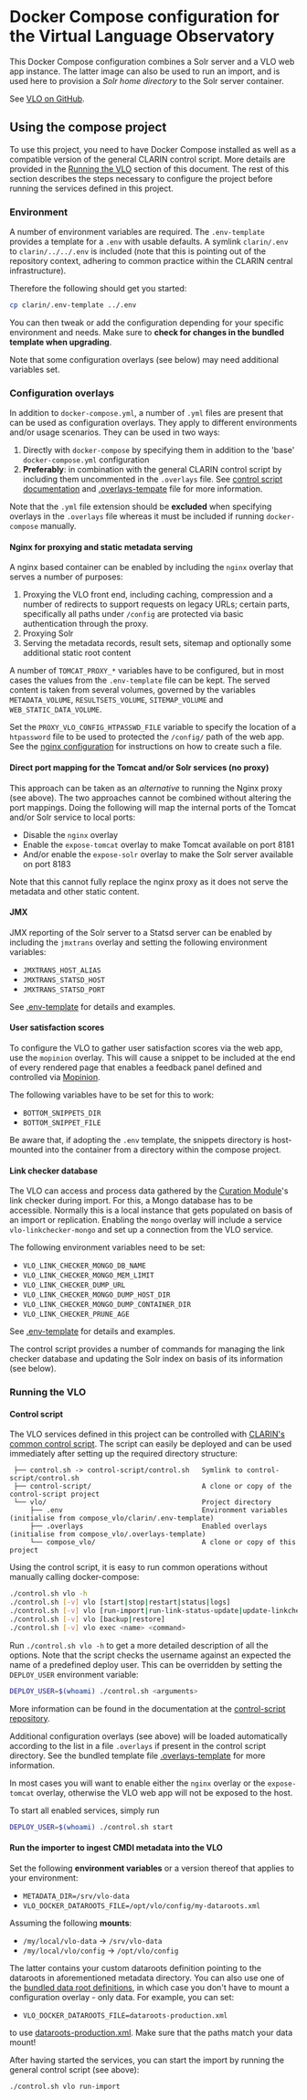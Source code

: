 # Docker Compose configuration for the Virtual Language Observatory

This Docker Compose configuration combines a Solr server and a VLO web app instance. The 
latter image can also be used to run an import, and is used here to provision a *Solr home
directory* to the Solr server container.

See [VLO on GitHub](https://github.com/clarin-eric/VLO).

## Using the compose project

To use this project, you need to have Docker Compose installed as well as a compatible
version of the general CLARIN control script. More details are provided in the
[Running the VLO](#running-the-vlo) section of this document. The rest of this section
describes the steps necessary to configure the project before running the services
defined in this project.

### Environment

A number of environment variables are required. The `.env-template` provides a template
for a `.env` with usable defaults. A symlink `clarin/.env` to `clarin/../../.env` 
is included (note that this is pointing out of the repository context, adhering to common
practice within the CLARIN central infrastructure). 

Therefore the following should get you started:

```sh
cp clarin/.env-template ../.env
```

You can then tweak or add the configuration depending for your specific environment and
needs. Make sure to **check for changes in the bundled template when upgrading**.

Note that some configuration overlays (see below) may need additional variables set.

### Configuration overlays

In addition to `docker-compose.yml`, a number of `.yml` files are present that can be
used as configuration overlays. They apply to different environments and/or usage
scenarios. They can be used in two ways:

1. Directly with `docker-compose` by specifying them in addition
to the 'base' `docker-compose.yml` configuration
2. **Preferably**: in combination with the general CLARIN control script by including them 
uncommented in the `.overlays` file. See [control script documentation](https://gitlab.com/CLARIN-ERIC/control-script/) and 
[.overlays-tempate](./.overlays-template) file for more information. 

Note that the `.yml` file extension should be **excluded** when specifying overlays 
in the `.overlays` file whereas it must be included if running `docker-compose` manually.

#### Nginx for proxying and static metadata serving

A nginx based container can be enabled by including the `nginx` overlay that serves
a number of purposes:

1. Proxying the VLO front end, including caching, compression and a number of redirects
to support requests on legacy URLs; certain parts, specifically all paths under `/config`
are protected via basic authentication through the proxy.
1. Proxying Solr
1. Serving the metadata records, result sets, sitemap and optionally some additional
static root content

A number of `TOMCAT_PROXY_*` variables have to be configured, but in most cases the
values from the `.env-template` file can be kept. The served content is taken from
several volumes, governed by the variables `METADATA_VOLUME`, `RESULTSETS_VOLUME`,
`SITEMAP_VOLUME` and `WEB_STATIC_DATA_VOLUME`.

Set the `PROXY_VLO_CONFIG_HTPASSWD_FILE` variable to specify the location of a
`htpassword` file to be used to protected the `/config/` path of the web app. See the
[nginx configuration](https://docs.nginx.com/nginx/admin-guide/security-controls/configuring-http-basic-authentication/)
for instructions on how to create such a file.

#### Direct port mapping for the Tomcat and/or Solr services (no proxy)

This approach can be taken as an *alternative* to running the Nginx proxy (see above).
The two approaches cannot be combined without altering the port mappings. Doing the
following will map the internal ports of the Tomcat and/or Solr service to local ports:

* Disable the `nginx` overlay
* Enable the `expose-tomcat` overlay to make Tomcat available on port 8181
* And/or enable the `expose-solr` overlay to make the Solr server available on port 8183

Note that this cannot fully replace the nginx proxy as it does not serve the metadata
and other static content.

#### JMX

JMX reporting of the Solr server to a Statsd server can be enabled by including the 
`jmxtrans` overlay and setting the following environment variables: 

* `JMXTRANS_HOST_ALIAS`
* `JMXTRANS_STATSD_HOST`
* `JMXTRANS_STATSD_PORT`

See [.env-template](clarin/.env-template) for details and examples.

#### User satisfaction scores

To configure the VLO to gather user satisfaction scores via the web app, use the
`mopinion` overlay. This will cause a snippet to be included at the end of every
rendered page that enables a feedback panel defined and controlled via 
[Mopinion](https://app.mopinion.com).

The following variables have to be set for this to work:

* `BOTTOM_SNIPPETS_DIR`
* `BOTTOM_SNIPPET_FILE`

Be aware that, if adopting the `.env` template, the snippets directory is host-mounted
into the container from a directory within the compose project.

#### Link checker database

The VLO can access and process data gathered by the
[Curation Module](http://curate.acdh.oeaw.ac.at/)'s link checker during import. For this,
a Mongo database has to be accessible. Normally this is a local instance that gets
populated on basis of an import or replication. Enabling the `mongo` overlay will
include a service `vlo-linkchecker-mongo` and set up a connection from the VLO service.

The following environment variables need to be set:

* `VLO_LINK_CHECKER_MONGO_DB_NAME`
* `VLO_LINK_CHECKER_MONGO_MEM_LIMIT`
* `VLO_LINK_CHECKER_DUMP_URL`
* `VLO_LINK_CHECKER_MONGO_DUMP_HOST_DIR`
* `VLO_LINK_CHECKER_MONGO_DUMP_CONTAINER_DIR`
* `VLO_LINK_CHECKER_PRUNE_AGE`

See [.env-template](clarin/.env-template) for details and examples.

The control script provides a number of commands for managing the link checker database
and updating the Solr index on basis of its information (see below).

### Running the VLO

#### Control script

The VLO services defined in this project can be controlled with 
[CLARIN's common control script](https://gitlab.com/CLARIN-ERIC/control-script).
The script can easily be deployed and can be used immediately after setting up the
required directory structure:
```
 ├── control.sh -> control-script/control.sh   Symlink to control-script/control.sh
 ├── control-script/                           A clone or copy of the control-script project
 └── vlo/                                      Project directory
     ├── .env                                  Environment variables (initialise from compose_vlo/clarin/.env-template)
     ├── .overlays                             Enabled overlays (initialise from compose_vlo/.overlays-template)
     └── compose_vlo/                          A clone or copy of this project
```

Using the control script, it is easy to run common operations without manually calling
docker-compose:

```sh
./control.sh vlo -h
./control.sh [-v] vlo [start|stop|restart|status|logs]
./control.sh [-v] vlo [run-import|run-link-status-update|update-linkchecker-db]
./control.sh [-v] vlo [backup|restore]
./control.sh [-v] vlo exec <name> <command>
```

Run `./control.sh vlo -h` to get a more detailed description of all the options. Note that
the script checks the username against an expected the name of a predefined deploy
user. This can be overridden by setting the `DEPLOY_USER` environment variable:

```sh
DEPLOY_USER=$(whoami) ./control.sh <arguments>
```

More information can be found in the documentation at the
[control-script repository](https://gitlab.com/CLARIN-ERIC/control-script).

Additional configuration overlays (see above) will be loaded automatically according to 
the list in a file `.overlays` if present in the control script directory. See
the bundled template file [.overlays-template](./.overlays-template)
for more information.

In most cases you will want to enable either the `nginx` overlay or the `expose-tomcat`
overlay, otherwise the VLO web app will not be exposed to the host.

To start all enabled services, simply run

```sh
DEPLOY_USER=$(whoami) ./control.sh start
```

#### Run the importer to ingest CMDI metadata into the VLO

Set the following **environment variables** or a version thereof that applies to your
environment:

- `METADATA_DIR=/srv/vlo-data`
- `VLO_DOCKER_DATAROOTS_FILE=/opt/vlo/config/my-dataroots.xml`

Assuming the following **mounts**:
- `/my/local/vlo-data` -> `/srv/vlo-data`
- `/my/local/vlo/config` -> `/opt/vlo/config`

The latter contains your custom dataroots definition pointing to the dataroots in 
aforementioned metadata directory. You can also use one of the [bundled data root
definitions](https://github.com/clarin-eric/VLO/tree/master/vlo-commons/src/main/resources),
in which case you don't have to mount a configuration overlay - only data. For example,
you can set:

- `VLO_DOCKER_DATAROOTS_FILE=dataroots-production.xml`

to use
[dataroots-production.xml](https://github.com/clarin-eric/VLO/blob/master/vlo-commons/src/main/resources/dataroots-production.xml).
Make sure that the paths match your data mount!

After having started the services, you can start the import by running the general
control script (see above):

```sh
./control.sh vlo run-import
```
